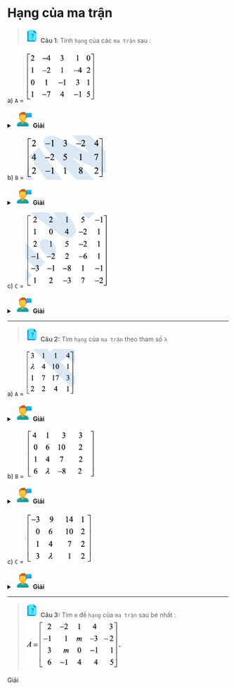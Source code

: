 # Hạng của ma trận

> ![icons8questionspng](https://raw.githubusercontent.com/Zenfection/Image/master/2021/03/31-11-32-26-icons8-questions.png) **Câu 1**: Tính `hạng` của các `ma trận` sau :

a) `A` = <img src="https://raw.githubusercontent.com/Zenfection/Image/master/2021/04/01-22-47-13-A%CC%89nh%20chu%CC%A3p%20Ma%CC%80n%20hi%CC%80nh%202021-04-01%20lu%CC%81c%2022.46.25.png" title="" alt="Ảnh chụp Màn hình 2021-04-01 lúc 22.46.25.png" width="161">

<details>
<summary><b><img src="https://raw.githubusercontent.com/Zenfection/Image/master/2021/03/08-16-44-05-icons8-consultation.png" width ="40"> Giải</b></summary>

<br>

>  💡 Biến đổi về ma trận bậc thang

**B1**:  đảo `h1` và `h2` ==> ![Ảnh chụp Màn hình 2021-04-02 lúc 12.13.55.png](https://raw.githubusercontent.com/Zenfection/Image/master/2021/04/02-12-14-03-A%CC%89nh%20chu%CC%A3p%20Ma%CC%80n%20hi%CC%80nh%202021-04-02%20lu%CC%81c%2012.13.55.png)

**B2**: `2h1-h2 ->h2` và `h1-h3 ->h3` ==>  ![Ảnh chụp Màn hình 2021-04-02 lúc 12.15.12.png](https://raw.githubusercontent.com/Zenfection/Image/master/2021/04/02-12-15-16-A%CC%89nh%20chu%CC%A3p%20Ma%CC%80n%20hi%CC%80nh%202021-04-02%20lu%CC%81c%2012.15.12.png)

**B3**: `5h3+h4 ->h4` và đảo `h2` và `h3` ==> ![Ảnh chụp Màn hình 2021-04-02 lúc 12.17.11.png](https://raw.githubusercontent.com/Zenfection/Image/master/2021/04/02-12-17-16-A%CC%89nh%20chu%CC%A3p%20Ma%CC%80n%20hi%CC%80nh%202021-04-02%20lu%CC%81c%2012.17.11.png)

**B4**: `h2-h3 ->h3` và `8h2-h4 ->h4` ==> ![Ảnh chụp Màn hình 2021-04-02 lúc 12.18.35.png](https://raw.githubusercontent.com/Zenfection/Image/master/2021/04/02-12-18-39-A%CC%89nh%20chu%CC%A3p%20Ma%CC%80n%20hi%CC%80nh%202021-04-02%20lu%CC%81c%2012.18.35.png)

**B5**: `h3-h4 -> h4` ==> ![Ảnh chụp Màn hình 2021-04-02 lúc 12.19.15.png](https://raw.githubusercontent.com/Zenfection/Image/master/2021/04/02-12-19-27-A%CC%89nh%20chu%CC%A3p%20Ma%CC%80n%20hi%CC%80nh%202021-04-02%20lu%CC%81c%2012.19.15.png)

==> `rank(A) = 4` (*vì có 4 dòng khác `0`*)

</details>

b) `B` = <img src="https://raw.githubusercontent.com/Zenfection/Image/master/2021/04/01-22-47-17-A%CC%89nh%20chu%CC%A3p%20Ma%CC%80n%20hi%CC%80nh%202021-04-01%20lu%CC%81c%2022.46.38.png" title="" alt="Ảnh chụp Màn hình 2021-04-01 lúc 22.46.38.png" width="182">

<details>
<summary><b><img src="https://raw.githubusercontent.com/Zenfection/Image/master/2021/03/08-16-44-05-icons8-consultation.png" width ="40"> Giải</b></summary>

<br>

> 💡 Biến đổi về ma trận bậc thang

**B1**: `2h1-h2 -> h2` và `h1-h3 -> h3` ==> ![Ảnh chụp Màn hình 2021-04-02 lúc 12.22.37.png](https://raw.githubusercontent.com/Zenfection/Image/master/2021/04/02-12-22-46-A%CC%89nh%20chu%CC%A3p%20Ma%CC%80n%20hi%CC%80nh%202021-04-02%20lu%CC%81c%2012.22.37.png)

**B1**: `2h2-h3 -> h3` ==> ![Ảnh chụp Màn hình 2021-04-02 lúc 12.23.13.png](https://raw.githubusercontent.com/Zenfection/Image/master/2021/04/02-12-23-17-A%CC%89nh%20chu%CC%A3p%20Ma%CC%80n%20hi%CC%80nh%202021-04-02%20lu%CC%81c%2012.23.13.png)

==> `rank(B) = 2` (*vì có `2` dòng khác ``*)

</details>

c) `C` = <img src="https://raw.githubusercontent.com/Zenfection/Image/master/2021/04/01-22-47-15-A%CC%89nh%20chu%CC%A3p%20Ma%CC%80n%20hi%CC%80nh%202021-04-01%20lu%CC%81c%2022.46.32.png" title="" alt="Ảnh chụp Màn hình 2021-04-01 lúc 22.46.32.png" width="193">

<details>
<summary><b><img src="https://raw.githubusercontent.com/Zenfection/Image/master/2021/03/08-16-44-05-icons8-consultation.png" width ="40"> Giải</b></summary>

<br>

> 💡 Giải như 2 bài trên, biến đổi về `ma trận bậc thang dòng`

==> `rank(C) = 4`

</details>

---

> ![icons8questionspng](https://raw.githubusercontent.com/Zenfection/Image/master/2021/03/31-11-32-26-icons8-questions.png) **Câu 2:** Tìm `hạng` của `ma trận` theo tham số `λ`

a) `A` = <img src="https://raw.githubusercontent.com/Zenfection/Image/master/2021/04/01-22-50-18-A%CC%89nh%20chu%CC%A3p%20Ma%CC%80n%20hi%CC%80nh%202021-04-01%20lu%CC%81c%2022.49.48.png" title="" alt="Ảnh chụp Màn hình 2021-04-01 lúc 22.49.48.png" width="113">

<details>
<summary><b><img src="https://raw.githubusercontent.com/Zenfection/Image/master/2021/03/08-16-44-05-icons8-consultation.png" width ="40"> Giải</b></summary>

<br>

> 💡 Biến đổi về `ma trận bậc thang`, **ưu tiên** chuyển `λ` về `cột 4,dòng 4`

**B1** : Đảo `c2` và  `c4` và đảo `h2` và `h4` ==> ![Ảnh chụp Màn hình 2021-04-02 lúc 12.44.00.png](https://raw.githubusercontent.com/Zenfection/Image/master/2021/04/02-12-44-11-A%CC%89nh%20chu%CC%A3p%20Ma%CC%80n%20hi%CC%80nh%202021-04-02%20lu%CC%81c%2012.44.00.png)

**B2** :  Đảo `h1` và `h2` ==> ![Ảnh chụp Màn hình 2021-04-02 lúc 12.44.58.png](https://raw.githubusercontent.com/Zenfection/Image/master/2021/04/02-12-45-02-A%CC%89nh%20chu%CC%A3p%20Ma%CC%80n%20hi%CC%80nh%202021-04-02%20lu%CC%81c%2012.44.58.png)

**B3** : `4h1-h2 ->h2`, `3h1-h3 ->h3` và `h1-h4 ->h4` ==> ![Ảnh chụp Màn hình 2021-04-02 lúc 12.46.03.png](https://raw.githubusercontent.com/Zenfection/Image/master/2021/04/02-12-46-07-A%CC%89nh%20chu%CC%A3p%20Ma%CC%80n%20hi%CC%80nh%202021-04-02%20lu%CC%81c%2012.46.03.png)

**B4** : Đảo `h2` và `h3` ==> ![Ảnh chụp Màn hình 2021-04-02 lúc 12.47.24.png](https://raw.githubusercontent.com/Zenfection/Image/master/2021/04/02-12-47-28-A%CC%89nh%20chu%CC%A3p%20Ma%CC%80n%20hi%CC%80nh%202021-04-02%20lu%CC%81c%2012.47.24.png)

**B5** : `7h2+h3 ->h3` và `2h2 - h4 ->h4` ==>  ![Ảnh chụp Màn hình 2021-04-02 lúc 12.48.49.png](https://raw.githubusercontent.com/Zenfection/Image/master/2021/04/02-12-48-57-A%CC%89nh%20chu%CC%A3p%20Ma%CC%80n%20hi%CC%80nh%202021-04-02%20lu%CC%81c%2012.48.49.png)

**B6:** `h3/-20 ->h3` và `4h3+h4 ->h4` ==> ![Ảnh chụp Màn hình 2021-04-02 lúc 12.50.24.png](https://raw.githubusercontent.com/Zenfection/Image/master/2021/04/02-12-50-33-A%CC%89nh%20chu%CC%A3p%20Ma%CC%80n%20hi%CC%80nh%202021-04-02%20lu%CC%81c%2012.50.24.png)

==> Vậy Nếu  :

> - `λ` = `0` ==> `rank(A) = 3`
> - `λ` ≠ `0` ==> `rank(B)= 4`

</details>

b) `B` = <img src="https://raw.githubusercontent.com/Zenfection/Image/master/2021/04/01-22-50-26-A%CC%89nh%20chu%CC%A3p%20Ma%CC%80n%20hi%CC%80nh%202021-04-01%20lu%CC%81c%2022.49.52.png" title="" alt="Ảnh chụp Màn hình 2021-04-01 lúc 22.49.52.png" width="162">

<details>
<summary><b><img src="https://raw.githubusercontent.com/Zenfection/Image/master/2021/03/08-16-44-05-icons8-consultation.png" width ="40"> Giải</b></summary>

<br>

> 💡 Biến đổi về `ma trận bậc thang`, **ưu tiên** chuyển `λ` về `cột 4,dòng 4`

**B1:** Đảo `c2` và `c4` ==> ![Ảnh chụp Màn hình 2021-04-02 lúc 13.00.04.png](https://raw.githubusercontent.com/Zenfection/Image/master/2021/04/02-13-00-12-A%CC%89nh%20chu%CC%A3p%20Ma%CC%80n%20hi%CC%80nh%202021-04-02%20lu%CC%81c%2013.00.04.png)

**B2:** Đảo `h1` và `h3` ==>  ![Ảnh chụp Màn hình 2021-04-02 lúc 13.00.59.png](https://raw.githubusercontent.com/Zenfection/Image/master/2021/04/02-13-01-07-A%CC%89nh%20chu%CC%A3p%20Ma%CC%80n%20hi%CC%80nh%202021-04-02%20lu%CC%81c%2013.00.59.png)

**B3:** `4h1-h3 ->h3` và `6h1-h4 ->h4` ==> ![Ảnh chụp Màn hình 2021-04-02 lúc 13.02.25.png](https://raw.githubusercontent.com/Zenfection/Image/master/2021/04/02-13-02-33-A%CC%89nh%20chu%CC%A3p%20Ma%CC%80n%20hi%CC%80nh%202021-04-02%20lu%CC%81c%2013.02.25.png)

**B4:** `h2/2 ->h2` à `h3/5 ->h3` ==> ![Ảnh chụp Màn hình 2021-04-02 lúc 13.03.12.png](https://raw.githubusercontent.com/Zenfection/Image/master/2021/04/02-13-03-17-A%CC%89nh%20chu%CC%A3p%20Ma%CC%80n%20hi%CC%80nh%202021-04-02%20lu%CC%81c%2013.03.12.png)

**B5:** `h2-h3 ->h3` và `10h2-h4 -> h4` ==> ![Ảnh chụp Màn hình 2021-04-02 lúc 13.03.55.png](https://raw.githubusercontent.com/Zenfection/Image/master/2021/04/02-13-04-03-A%CC%89nh%20chu%CC%A3p%20Ma%CC%80n%20hi%CC%80nh%202021-04-02%20lu%CC%81c%2013.03.55.png)

**B6:** Đảo `h3` và `h4` ==> ![Ảnh chụp Màn hình 2021-04-02 lúc 13.04.42.png](https://raw.githubusercontent.com/Zenfection/Image/master/2021/04/02-13-04-46-A%CC%89nh%20chu%CC%A3p%20Ma%CC%80n%20hi%CC%80nh%202021-04-02%20lu%CC%81c%2013.04.42.png)

==> Vậy Nếu :

> - `λ` = `-6` ==> `rank(A) = 2`
> - `λ` ≠ `-6` ==> `rank(A) = 3` 

</details>

c) `C` = <img src="https://raw.githubusercontent.com/Zenfection/Image/master/2021/04/01-22-50-35-A%CC%89nh%20chu%CC%A3p%20Ma%CC%80n%20hi%CC%80nh%202021-04-01%20lu%CC%81c%2022.49.57.png" title="" alt="Ảnh chụp Màn hình 2021-04-01 lúc 22.49.57.png" width="154">

<details>
<summary><b><img src="https://raw.githubusercontent.com/Zenfection/Image/master/2021/03/08-16-44-05-icons8-consultation.png" width ="40"> Giải</b></summary>

<br>

> 💡 Biến đổi về `ma trận bậc thang`, **ưu tiên** chuyển `λ` về `cột 4,dòng 4`

**B1**: Đảo `c2` và `c4` ==> ![Ảnh chụp Màn hình 2021-04-02 lúc 13.07.05.png](https://raw.githubusercontent.com/Zenfection/Image/master/2021/04/02-13-07-14-A%CC%89nh%20chu%CC%A3p%20Ma%CC%80n%20hi%CC%80nh%202021-04-02%20lu%CC%81c%2013.07.05.png)

**B2**: Đảo `h1` và `h3` ==> ![Ảnh chụp Màn hình 2021-04-02 lúc 13.08.02.png](https://raw.githubusercontent.com/Zenfection/Image/master/2021/04/02-13-08-07-A%CC%89nh%20chu%CC%A3p%20Ma%CC%80n%20hi%CC%80nh%202021-04-02%20lu%CC%81c%2013.08.02.png)

**B3**: `3h1+h3 ->h3` và `3h1-h4 ->h4` ==> ![Ảnh chụp Màn hình 2021-04-02 lúc 13.09.39.png](https://raw.githubusercontent.com/Zenfection/Image/master/2021/04/02-13-09-43-A%CC%89nh%20chu%CC%A3p%20Ma%CC%80n%20hi%CC%80nh%202021-04-02%20lu%CC%81c%2013.09.39.png)

**B4**: `h2/2 ->h2`, `7h2-h3 ->h3` và `4h2-h4 ->h4` ==> ![Ảnh chụp Màn hình 2021-04-02 lúc 13.10.51.png](https://raw.githubusercontent.com/Zenfection/Image/master/2021/04/02-13-10-58-A%CC%89nh%20chu%CC%A3p%20Ma%CC%80n%20hi%CC%80nh%202021-04-02%20lu%CC%81c%2013.10.51.png) 

**B5**: Đảo `h3` và `h4` ==> ![Ảnh chụp Màn hình 2021-04-02 lúc 13.11.27.png](https://raw.githubusercontent.com/Zenfection/Image/master/2021/04/02-13-11-30-A%CC%89nh%20chu%CC%A3p%20Ma%CC%80n%20hi%CC%80nh%202021-04-02%20lu%CC%81c%2013.11.27.png)

==> Vậy Nếu :

> - `λ` = `0` ==> `rank(A) = 2` 
> - `λ` ≠ `0` ==> `rank(A) = 3`

</details>

---

> ![icons8questionspng](https://raw.githubusercontent.com/Zenfection/Image/master/2021/03/31-11-32-26-icons8-questions.png) **Câu 3:** Tìm `m` để `hạng` của `ma trận` sau bé nhất : <img src="https://raw.githubusercontent.com/Zenfection/Image/master/2021/04/01-22-51-59-A%CC%89nh%20chu%CC%A3p%20Ma%CC%80n%20hi%CC%80nh%202021-04-01%20lu%CC%81c%2022.51.45.png" title="" alt="Ảnh chụp Màn hình 2021-04-01 lúc 22.51.45.png" width="218">

Giải
